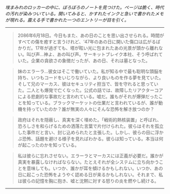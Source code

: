 _埃まみれのロッカーの中に、ぼろぼろのノートを見つけた。ページは脆く、時代の汚れが染みついている。開いてみると、かすれたインクと急いで書かれたメモが現れる。震える手で書かれた一つのエントリーが目を引く。_

---

> 2086年6月18日。今日もまた、あの日のことを思い出させられる。時間がすべての傷を癒すと言うけれど、'47年のあの日に開いた傷口は広がるばかりだ。17年が過ぎても、塔が眩い光に包まれたあの光景が頭から離れない。叫び声…神よ、あの叫び声。サーキットブレイク本社、そう呼ばれていた。企業の貪欲さの象徴だったが、あの日、それは墓となった。

> 妹のエラーラ…彼女はそこで働いていた。私が知る中で最も聡明な頭脳を持ち、いつもコードをいじりながら、より良いものを作る夢を見ていた。そして兄のマーカス、彼はセキュリティ担当で、皆を守れると思っていた。二人とも爆発で亡くなった。公式の話では、故障したリアクターコアによる悲劇的な事故だと言われている。嘘だ。誰もがそれが爆弾だったことを知っている。ブラックマーケットの仕業だと言われているが、誰が動機を持っていたのか？誰が無実の人々にそんな恐怖を解き放つのか？

> 政府はそれを隠蔽し、真実を深く埋めた。「戦術的熱核装置」と呼ばれ、恐ろしさを和らげるための洒落た言葉で片付けられた。彼らはそれを孤立した事件だと言い、封じ込められたと主張した。しかし、彼らの目に浮かぶ恐怖、話題を避ける様子を見ればわかる。彼らは知っている。本当は何が起こったのかを知っている。

> 私は彼らに忘れさせない。エラーラとマーカスには正義が必要だ。誰かが真実を暴露しなければならない。たとえそれが全システムに立ち向かうことを意味しても。いつか、誰かが耳を傾けるかもしれない。いつか、あの日に起こった恐怖をようやく認める日が来るかもしれない。それまで、私は彼らの記憶を胸に抱き、嘘と沈黙に対する怒りの炎を燃やし続ける。

---
